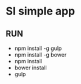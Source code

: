 # SI simple app

## RUN
- npm install -g gulp
- npm install -g bower
- npm install
- bower install
- gulp
